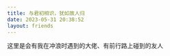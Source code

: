 ```yaml
---
title: 与君初相识，犹如故人归
date: 2023-05-31 20:38:52
layout: friends
---
```

<div>这里是会有我在冲浪时遇到的大佬、有前行路上碰到的友人</div>
<div id="qexo-friends"></div>
<link rel="stylesheet" href="https://unpkg.com/qexo-friends/friends.css"/>
<script src="https://cdn.jsdelivr.net/npm/qexo-static@1.6.0/hexo/friends.js"></script>
<script>loadQexoFriends("qexo-friends", "https://www.wyxybzy.top")</script>
